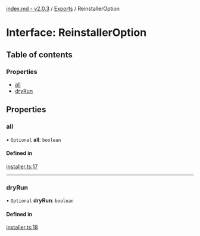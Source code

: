 [index.md - v2.0.3](../README.md) / [Exports](../modules.md) / ReinstallerOption

# Interface: ReinstallerOption

## Table of contents

### Properties

- [all](ReinstallerOption.md#all)
- [dryRun](ReinstallerOption.md#dryrun)

## Properties

### all

• `Optional` **all**: `boolean`

#### Defined in

[installer.ts:17](https://github.com/saqqdy/reinstaller/blob/d86a53f/src/installer.ts#L17)

---

### dryRun

• `Optional` **dryRun**: `boolean`

#### Defined in

[installer.ts:18](https://github.com/saqqdy/reinstaller/blob/d86a53f/src/installer.ts#L18)
